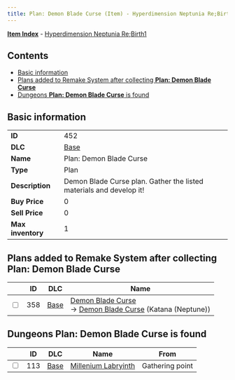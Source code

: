 ```yaml
---
title: Plan: Demon Blade Curse (Item) - Hyperdimension Neptunia Re;Birth1
---
```


[**Item Index**](/neptunia/rb1/item/index.html) - [Hyperdimension Neptunia Re;Birth1](/neptunia/rb1)

## Contents

- [Basic information](#basic-information)
- [Plans added to Remake System after collecting **Plan: Demon Blade Curse**](#plans-added-to-remake-system-after-collecting-plan-demon-blade-curse)
- [Dungeons **Plan: Demon Blade Curse** is found](#dungeons-plan-demon-blade-curse-is-found)

## Basic information

|   |   |
| -- | -- |
| **ID** | 452 |
| **DLC** | [Base](/neptunia/rb1/dlc/1-base.html) |
| **Name** | Plan: Demon Blade Curse |
| **Type** | Plan |
| **Description** | Demon Blade Curse plan. Gather the listed materials and develop it! |
| **Buy Price** | 0 |
| **Sell Price** | 0 |
| **Max inventory** | 1 |


## Plans added to Remake System after collecting **Plan: Demon Blade Curse**

|    | ID | DLC | Name |
| -- | -- | --- | ---- |
| <input type="checkbox" id="rb1-remake-1-358" class="trackbox" /> | 358 | [Base](/neptunia/rb1/dlc/1-base.html) | [Demon Blade Curse](/neptunia/rb1/remake/1-358-demon-blade-curse.html)<br /> → [Demon Blade Curse](/neptunia/rb1/item/1-2021-demon-blade-curse.html) (Katana (Neptune)) |


## Dungeons **Plan: Demon Blade Curse** is found

|    | ID | DLC | Name | From |
| -- | -- | --- | ---- | ---- |
| <input type="checkbox" id="rb1-dungeon-1-113" class="trackbox" /> | 113 | [Base](/neptunia/rb1/dlc/1-base.html) | [Millenium Labryinth](/neptunia/rb1/dungeon/1-113-millenium-labryinth.html) | Gathering point |
